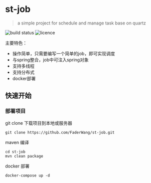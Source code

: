 # st-job
> a simple project for schedule and manage task base on quartz

![build status](https://img.shields.io/badge/build-passing-green)
![licence](https://img.shields.io/badge/License-MIT-red)


主要特色：
- 操作简单，只需要编写一个简单的job，即可实现调度
- 与spring整合，job中可注入spring对象
- 支持多线程
- 支持分布式 
- docker部署

## 快速开始
### 部署项目
git clone 下载项目到本地或服务器
```shell
git clone https://github.com/FaderWang/st-job.git
```
maven 编译
```shell
cd st-job
mvn clean package
```
docker 部署
```shell
docker-compose up -d
```